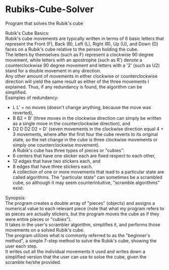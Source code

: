 # Rubiks-Cube-Solver <br/>
Program that solves the Rubik's cube <br/>

Rubik's Cube Basics: <br/>
  Rubik's cube movements are typically written in terms of 6 basic letters that represent the Front (F), Back (B), Left (L), Right (R), Up (U), and Down (D) faces on a Rubik's cube relative to the person holding the cube. <br/>
  The letters by themselves (such as F) represent a clockwise 90 degree movement, while letters with an apostrophe (such as R') denote a counterclockwise 90 degree movement and letters with a '2' (such as U2) stand for a double movement in any direction. <br/>
  Any other amount of movements in either clockwise or counterclockwise direction will yield the same result as either of the three movements I explained. Thus, if any redundancy is found, the algorithm can be simplified. <br/>
  Examples of redundancy: <br/>
  - L L' = no moves (doesn't change anything, because the move was reverted), <br/>
  - B B2 = B' (three moves in the clockwise direction can simply be written as a single move in the counterclockwise direction), and <br/>
  - D2 D D2 D2 = D' (seven movements in the clockwise direction equal 4 + 3 movements, where after the first four the cube reverts to its original state, so the net change in the cube is three clockwise movements or simply one counterclockwise movement). <br/>
  A Rubik's cube has three types of pieces or "cubies": <br/>
  - 6 centers that have one sticker each are fixed respect to each other, <br/>
  - 12 edges that have two stickers each, and <br/>
  - 8 edges that have three stickers each. <br/>
  A collection of one or more movements that lead to a particular state are called algorithms. The "particular state" can sometimes be a scrambled cube, so although it may seem counterintuitive, "scramble algorithms" exist. <br/>
  

Synopsis: <br/>
  The program creates a double array of "pieces" (objects) and assigns a numerical value to each relevant piece (note that what my program refers to as pieces are actually stickers, but the program moves the cube as if they were entire pieces or "cubies"). <br/>
  It takes in the user's scrambler algorithm, simplifies it, and performs those movements on a solved Rubik's cube. <br/>
  The program utilizes what is commonly referred to as the "beginner's method", a simple 7-step method to solve the Rubik's cube, showing the user each step. <br/>
  It writes out all the individual movements it used and writes down a simplified version that the user can use to solve the cube, given the scramble he/she provided. <br/>
  
